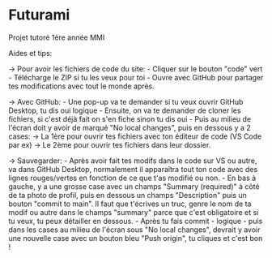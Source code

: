 # Futurami
Projet tutoré 1ère année MMI 


Aides et tips:

-> Pour avoir les fichiers de code du site:
    - Cliquer sur le bouton "code" vert
    - Télécharge le ZIP si tu les veux pour toi
    - Ouvre avec GitHub pour partager tes modifications avec tout le monde après.
   
  
-> Avec GitHub:
    - Une pop-up va te demander si tu veux ouvrir GitHub Desktop, tu dis oui logique
    - Ensuite, on va te demander de cloner les fichiers, si c'est déjà fait on s'en fiche sinon tu dis oui
    - Puis au milieu de l'écran doit y avoir de marqué "No local changes", puis en dessous y a 2 cases:
                -> La 1ère pour ouvrir tes fichiers avec ton éditeur de code (VS Code par ex)
                -> Le 2ème pour ouvrir tes fichiers dans leur dossier.
                
                
-> Sauvegarder:
    - Après avoir fait tes modifs dans le code sur VS ou autre, va dans GitHub Desktop, normalement il apparaîtra tout ton code avec des lignes rouges/vertes en fonction de ce que t'as modifié ou non.
    - En bas à gauche, y a une grosse case avec un champs "Summary (required)" à côté de ta photo de profil, puis en dessous un champs "Description" puis un bouton "commit to main". Il faut que t'écrives un truc, genre le nom de ta modif ou autre dans le champs "summary" parce que c'est obligatoire et si tu veux, tu peux détailler en dessous.
    - Après tu fais commit - logique - puis dans les cases au milieu de l'écran sous "No local changes", devrait y avoir une nouvelle case avec un bouton bleu "Push origin", tu cliques et c'est bon !
